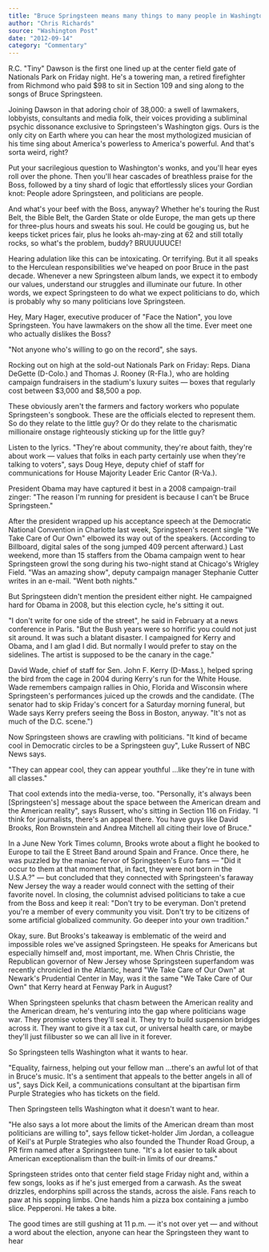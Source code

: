 ```yaml
---
title: "Bruce Springsteen means many things to many people in Washington"
author: "Chris Richards"
source: "Washington Post"
date: "2012-09-14"
category: "Commentary"
---
```


R.C. "Tiny" Dawson is the first one lined up at the center field gate of Nationals Park on Friday night. He's a towering man, a retired firefighter from Richmond who paid $98 to sit in Section 109 and sing along to the songs of Bruce Springsteen.

Joining Dawson in that adoring choir of 38,000: a swell of lawmakers, lobbyists, consultants and media folk, their voices providing a subliminal psychic dissonance exclusive to Springsteen's Washington gigs. Ours is the only city on Earth where you can hear the most mythologized musician of his time sing about America's powerless to America's powerful. And that's sorta weird, right?

Put your sacrilegious question to Washington's wonks, and you'll hear eyes roll over the phone. Then you'll hear cascades of breathless praise for the Boss, followed by a tiny shard of logic that effortlessly slices your Gordian knot: People adore Springsteen, and politicians are people.

And what's your beef with the Boss, anyway? Whether he's touring the Rust Belt, the Bible Belt, the Garden State or olde Europe, the man gets up there for three-plus hours and sweats his soul. He could be gouging us, but he keeps ticket prices fair, plus he looks ah-may-zing at 62 and still totally rocks, so what's the problem, buddy? BRUUUUUCE!

Hearing adulation like this can be intoxicating. Or terrifying. But it all speaks to the Herculean responsibilities we've heaped on poor Bruce in the past decade. Whenever a new Springsteen album lands, we expect it to embody our values, understand our struggles and illuminate our future. In other words, we expect Springsteen to do what we expect politicians to do, which is probably why so many politicians love Springsteen.

Hey, Mary Hager, executive producer of "Face the Nation", you love Springsteen. You have lawmakers on the show all the time. Ever meet one who actually dislikes the Boss?

"Not anyone who's willing to go on the record", she says.

Rocking out on high at the sold-out Nationals Park on Friday: Reps. Diana DeGette (D-Colo.) and Thomas J. Rooney (R-Fla.), who are holding campaign fundraisers in the stadium's luxury suites — boxes that regularly cost between $3,000 and $8,500 a pop.

These obviously aren't the farmers and factory workers who populate Springsteen's songbook. These are the officials elected to represent them. So do they relate to the little guy? Or do they relate to the charismatic millionaire onstage righteously sticking up for the little guy?

Listen to the lyrics. "They're about community, they're about faith, they're about work — values that folks in each party certainly use when they're talking to voters", says Doug Heye, deputy chief of staff for communications for House Majority Leader Eric Cantor (R-Va.).

President Obama may have captured it best in a 2008 campaign-trail zinger: "The reason I'm running for president is because I can't be Bruce Springsteen."

After the president wrapped up his acceptance speech at the Democratic National Convention in Charlotte last week, Springsteen's recent single "We Take Care of Our Own" elbowed its way out of the speakers. (According to Billboard, digital sales of the song jumped 409 percent afterward.) Last weekend, more than 15 staffers from the Obama campaign went to hear Springsteen growl the song during his two-night stand at Chicago's Wrigley Field. "Was an amazing show", deputy campaign manager Stephanie Cutter writes in an e-mail. "Went both nights."

But Springsteen didn't mention the president either night. He campaigned hard for Obama in 2008, but this election cycle, he's sitting it out.

"I don't write for one side of the street", he said in February at a news conference in Paris. "But the Bush years were so horrific you could not just sit around. It was such a blatant disaster. I campaigned for Kerry and Obama, and I am glad I did. But normally I would prefer to stay on the sidelines. The artist is supposed to be the canary in the cage."

David Wade, chief of staff for Sen. John F. Kerry (D-Mass.), helped spring the bird from the cage in 2004 during Kerry's run for the White House. Wade remembers campaign rallies in Ohio, Florida and Wisconsin where Springsteen's performances juiced up the crowds and the candidate. (The senator had to skip Friday's concert for a Saturday morning funeral, but Wade says Kerry prefers seeing the Boss in Boston, anyway. "It's not as much of the D.C. scene.")

Now Springsteen shows are crawling with politicians. "It kind of became cool in Democratic circles to be a Springsteen guy", Luke Russert of NBC News says.

"They can appear cool, they can appear youthful ...like they're in tune with all classes."

That cool extends into the media-verse, too. "Personally, it's always been [Springsteen's] message about the space between the American dream and the American reality", says Russert, who's sitting in Section 116 on Friday. "I think for journalists, there's an appeal there. You have guys like David Brooks, Ron Brownstein and Andrea Mitchell all citing their love of Bruce."

In a June New York Times column, Brooks wrote about a flight he booked to Europe to tail the E Street Band around Spain and France. Once there, he was puzzled by the maniac fervor of Springsteen's Euro fans — "Did it occur to them at that moment that, in fact, they were not born in the U.S.A.?" — but concluded that they connected with Springsteen's faraway New Jersey the way a reader would connect with the setting of their favorite novel. In closing, the columnist advised politicians to take a cue from the Boss and keep it real: "Don't try to be everyman. Don't pretend you're a member of every community you visit. Don't try to be citizens of some artificial globalized community. Go deeper into your own tradition."

Okay, sure. But Brooks's takeaway is emblematic of the weird and impossible roles we've assigned Springsteen. He speaks for Americans but especially himself and, most important, me. When Chris Christie, the Republican governor of New Jersey whose Springsteen superfandom was recently chronicled in the Atlantic, heard "We Take Care of Our Own" at Newark's Prudential Center in May, was it the same "We Take Care of Our Own" that Kerry heard at Fenway Park in August?

When Springsteen spelunks that chasm between the American reality and the American dream, he's venturing into the gap where politicians wage war. They promise voters they'll seal it. They try to build suspension bridges across it. They want to give it a tax cut, or universal health care, or maybe they'll just filibuster so we can all live in it forever.

So Springsteen tells Washington what it wants to hear.

"Equality, fairness, helping out your fellow man ...there's an awful lot of that in Bruce's music. It's a sentiment that appeals to the better angels in all of us", says Dick Keil, a communications consultant at the bipartisan firm Purple Strategies who has tickets on the field.

Then Springsteen tells Washington what it doesn't want to hear.

"He also says a lot more about the limits of the American dream than most politicians are willing to", says fellow ticket-holder Jim Jordan, a colleague of Keil's at Purple Strategies who also founded the Thunder Road Group, a PR firm named after a Springsteen tune. "It's a lot easier to talk about American exceptionalism than the built-in limits of our dreams."

Springsteen strides onto that center field stage Friday night and, within a few songs, looks as if he's just emerged from a carwash. As the sweat drizzles, endorphins spill across the stands, across the aisle. Fans reach to paw at his sopping limbs. One hands him a pizza box containing a jumbo slice. Pepperoni. He takes a bite.

The good times are still gushing at 11 p.m. — it's not over yet — and without a word about the election, anyone can hear the Springsteen they want to hear
